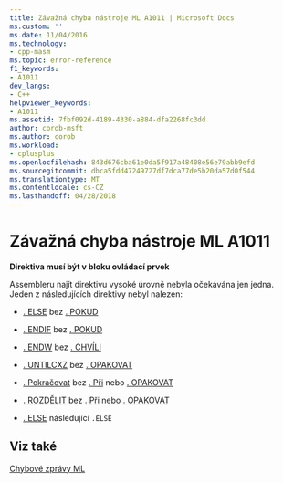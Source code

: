 ```yaml
---
title: Závažná chyba nástroje ML A1011 | Microsoft Docs
ms.custom: ''
ms.date: 11/04/2016
ms.technology:
- cpp-masm
ms.topic: error-reference
f1_keywords:
- A1011
dev_langs:
- C++
helpviewer_keywords:
- A1011
ms.assetid: 7fbf092d-4189-4330-a884-dfa2268fc3dd
author: corob-msft
ms.author: corob
ms.workload:
- cplusplus
ms.openlocfilehash: 843d676cba61e0da5f917a48408e56e79abb9efd
ms.sourcegitcommit: dbca5fdd47249727df7dca77de5b20da57d0f544
ms.translationtype: MT
ms.contentlocale: cs-CZ
ms.lasthandoff: 04/28/2018
---
```

# <a name="ml-fatal-error-a1011"></a>Závažná chyba nástroje ML A1011
**Direktiva musí být v bloku ovládací prvek**  
  
 Assembleru najít direktivu vysoké úrovně nebyla očekávána jen jedna. Jeden z následujících direktivy nebyl nalezen:  
  
-   [. ELSE](../../assembler/masm/dot-else.md) bez [. POKUD](../../assembler/masm/dot-if.md)  
  
-   [. ENDIF](../../assembler/masm/dot-endif.md) bez [. POKUD](../../assembler/masm/dot-if.md)  
  
-   [. ENDW](../../assembler/masm/dot-endw.md) bez [. CHVÍLI](../../assembler/masm/dot-while.md)  
  
-   [. UNTILCXZ](../../assembler/masm/dot-untilcxz.md) bez [. OPAKOVAT](../../assembler/masm/dot-repeat.md)  
  
-   [. Pokračovat](../../assembler/masm/dot-continue.md) bez [. Při](../../assembler/masm/dot-while.md) nebo [. OPAKOVAT](../../assembler/masm/dot-repeat.md)  
  
-   [. ROZDĚLIT](../../assembler/masm/dot-break.md) bez [. Při](../../assembler/masm/dot-while.md) nebo [. OPAKOVAT](../../assembler/masm/dot-repeat.md)  
  
-   [. ELSE](../../assembler/masm/dot-else.md) následující `.ELSE`  
  
## <a name="see-also"></a>Viz také  
 [Chybové zprávy ML](../../assembler/masm/ml-error-messages.md)